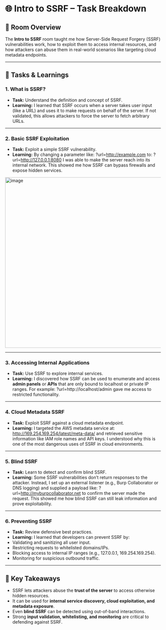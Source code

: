 # 🌐 Intro to SSRF – Task Breakdown

## 📝 Room Overview
The **Intro to SSRF** room taught me how Server-Side Request Forgery (SSRF) vulnerabilities work, how to exploit them to access internal resources, and how attackers can abuse them in real-world scenarios like targeting cloud metadata endpoints.

---

## 📌 Tasks & Learnings

### 1. What is SSRF?
- **Task:** Understand the definition and concept of SSRF.
- **Learning:** I learned that SSRF occurs when a server takes user input (like a URL) and uses it to make requests on behalf of the server. If not validated, this allows attackers to force the server to fetch arbitrary URLs.

---

### 2. Basic SSRF Exploitation
- **Task:** Exploit a simple SSRF vulnerability.
- **Learning:** By changing a parameter like:
?url=http://example.com
to:
?url=http://127.0.0.1:8080
I was able to make the server reach into its internal network. This showed me how SSRF can bypass firewalls and expose hidden services.
<img width="754" height="551" alt="image" src="https://github.com/user-attachments/assets/d377c8b3-d35f-464c-add8-9ec852dc8a40" />


---

### 3. Accessing Internal Applications
- **Task:** Use SSRF to explore internal services.
- **Learning:** I discovered how SSRF can be used to enumerate and access **admin panels** or **APIs** that are only bound to localhost or private IP ranges. For example:
?url=http://localhost/admin
gave me access to restricted functionality.

---

### 4. Cloud Metadata SSRF
- **Task:** Exploit SSRF against a cloud metadata endpoint.
- **Learning:** I targeted the AWS metadata service at:
http://169.254.169.254/latest/meta-data/
and retrieved sensitive information like IAM role names and API keys. I understood why this is one of the most dangerous uses of SSRF in cloud environments.

---

### 5. Blind SSRF
- **Task:** Learn to detect and confirm blind SSRF.
- **Learning:** Some SSRF vulnerabilities don’t return responses to the attacker. Instead, I set up an external listener (e.g., Burp Collaborator or DNS logging) and supplied a payload like:
?url=http://myburpcollaborator.net
to confirm the server made the request. This showed me how blind SSRF can still leak information and prove exploitability.

---

### 6. Preventing SSRF
- **Task:** Review defensive best practices.
- **Learning:** I learned that developers can prevent SSRF by:
- Validating and sanitizing all user input.  
- Restricting requests to whitelisted domains/IPs.  
- Blocking access to internal IP ranges (e.g., 127.0.0.1, 169.254.169.254).  
- Monitoring for suspicious outbound traffic.  

---

## 🎯 Key Takeaways
- SSRF lets attackers abuse the **trust of the server** to access otherwise hidden resources.  
- It can be used for **internal service discovery, cloud exploitation, and metadata exposure**.  
- Even **blind SSRF** can be detected using out-of-band interactions.  
- Strong **input validation, whitelisting, and monitoring** are critical to defending against SSRF.  
